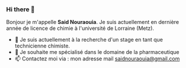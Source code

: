 ### Hi there 👋


Bonjour je m'appelle **Said Nouraouia**. Je suis actuellement en dernière année de licence de chimie à l'université de Lorraine (Metz). 

- 🔭 Je suis actuellement à la recherche d'un stage en tant que technicienne chimiste. 
- 🌱 Je souhaite me spécialisé dans le domaine de la pharmaceutique
- 📫 Contactez moi via : mon adresse mail saidnouraouia@gmail.com 


